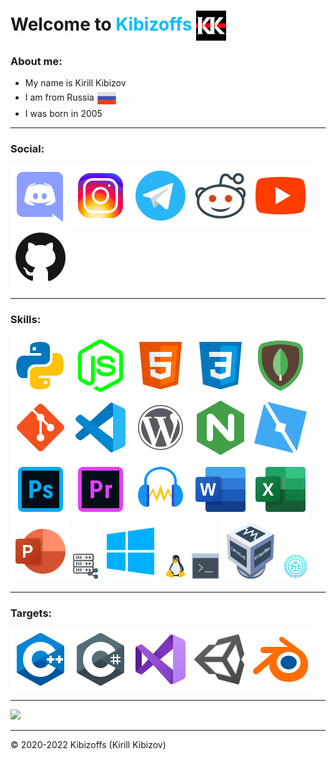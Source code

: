 <h1>Welcome to 
    <a href="https://kibizoffs.com" style="text-decoration: none; color: #00beff;">Kibizoffs</a>
    <a href="https://kibizoffs.com"><img src="/media/kibizoffs.png" align="center" style="width: 48px; height: 48px"></a></h1>
<h3>About me:</br></h3>
<ul>
    <li>My name is Kirill Kibizov
    <li>I am from Russia <img src="/media/russia.png" style="width: 32px; height: 32px" align="center">
    <li>I was born in 2005
</ul>
<hr>
<h3>Social:</br></h3>

<a href="https://discord.gg/VVk8CaR"><img src="/media/discord.svg"></a><a href="https://www.instagram.com/kibizoffs"><img src="/media/instagram.svg"></a><a href="https://t.me/kibizoffs"><img src="/media/telegram.svg"></a><a href="https://www.reddit.com/r/Kibizoffs"><img src="/media/reddit.svg"></a><a href="https://www.youtube.com/kibizoffs"><img src="/media/youtube.svg"></a><a href="https://github.com/Kibizoffs"><img src="/media/github.svg"></a>
<hr>
<h3>Skills:</br></h3>

<img src="/media/python.svg"><img src="/media/node.js.svg"><img src="/media/html.svg"><img src="/media/css.svg"><img src="/media/mongodb.svg"><img src="/media/git.svg"><img src="/media/visual-studio-code.svg"><img src="/media/wordpress.svg"/><img src="/media/nginx.svg"><img src="/media/roblox-studio.svg"><img src="/media/adobe-photoshop.svg"><img src="/media/adobe-premiere-pro.svg"><img src="/media/audacity.svg"><img src="/media/microsoft-word.svg"><img src="/media/microsoft-excel.svg"><img src="/media/microsoft-powerpoint.svg"><img src="/media/server.png" style="width: 48px; height: 48px"><img src="/media/windows.svg"><img src="/media/linux.png" style="width: 48px; height: 48px"><img src="/media/console.png" style="width: 48px; height: 48px"><img src="/media/virtualbox.svg"><img src="/media/malware.png" style="width: 48px; height: 48px">
<hr>
<h3>Targets:</h3>

<img src="/media/c-plus-plus.svg"/><img src="/media/c-sharp.svg"><img src="/media/visual-studio.svg"><img src="/media/unity.svg"><img src="/media/blender.svg">
<hr>

<a href="https://github.com/Kibizoffs/Kibizoffs"><img src="https://github-readme-stats.vercel.app/api?username=kibizoffs&theme=tokyonight&hide=commits,contribs&show_icons=true&custom_title=Kibizoffs&nbsp;GitHub&nbsp;stats"></a>
<hr>

<p>© 2020-2022 Kibizoffs (Kirill Kibizov)</p>